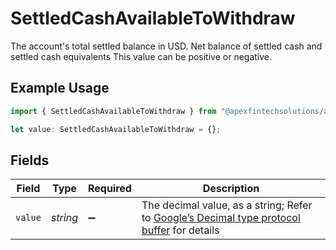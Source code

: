 # SettledCashAvailableToWithdraw

The account's total settled balance in USD. Net balance of settled cash and settled cash equivalents This value can be positive or negative.

## Example Usage

```typescript
import { SettledCashAvailableToWithdraw } from "@apexfintechsolutions/ascend-sdk/models/components";

let value: SettledCashAvailableToWithdraw = {};
```

## Fields

| Field                                                                                                                                                                                                              | Type                                                                                                                                                                                                               | Required                                                                                                                                                                                                           | Description                                                                                                                                                                                                        |
| ------------------------------------------------------------------------------------------------------------------------------------------------------------------------------------------------------------------ | ------------------------------------------------------------------------------------------------------------------------------------------------------------------------------------------------------------------ | ------------------------------------------------------------------------------------------------------------------------------------------------------------------------------------------------------------------ | ------------------------------------------------------------------------------------------------------------------------------------------------------------------------------------------------------------------ |
| `value`                                                                                                                                                                                                            | *string*                                                                                                                                                                                                           | :heavy_minus_sign:                                                                                                                                                                                                 | The decimal value, as a string; Refer to [Google’s Decimal type protocol buffer](https://github.com/googleapis/googleapis/blob/40203ca1880849480bbff7b8715491060bbccdf1/google/type/decimal.proto#L33) for details |